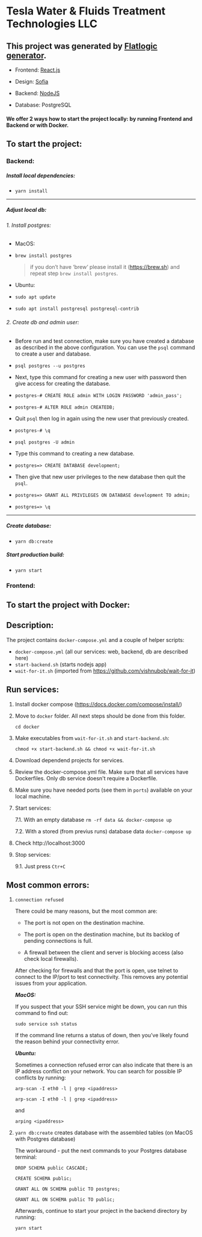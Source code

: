 # Tesla Water & Fluids Treatment Technologies LLC

## This project was generated by [Flatlogic generator](https://flatlogic.com/generator).

  - Frontend: [React.js](https://flatlogic.com/templates?framework%5B%5D=react&sort=default)

  - Design: [Sofia](https://flatlogic.com/templates/sofia-free-react-template)

  - Backend: [NodeJS](https://flatlogic.com/templates?backend%5B%5D=nodejs&sort=default)

  - Database: PostgreSQL

#### We offer 2 ways how to start the project locally: by running Frontend and Backend or with Docker.

## To start the project:

### Backend:

  ##### Install local dependencies:
  - `yarn install`

  ------------

  ##### Adjust local db:
  ###### 1.  Install postgres:
  - MacOS:
  - `brew install postgres`

    > if you don’t have ‘brew‘ please install it (https://brew.sh) and repeat step `brew install postgres`.

  - Ubuntu:
  - `sudo apt update`
  - `sudo apt install postgresql postgresql-contrib`

  ###### 2. Create db and admin user:
  - Before run and test connection, make sure you have created a database as described in the above configuration. You can use the `psql` command to create a user and database.
  - `psql postgres --u postgres`

  - Next, type this command for creating a new user with password then give access for creating the database.
  - `postgres-# CREATE ROLE admin WITH LOGIN PASSWORD 'admin_pass';`
  - `postgres-# ALTER ROLE admin CREATEDB;`

  - Quit `psql` then log in again using the new user that previously created.
  - `postgres-# \q`
  - `psql postgres -U admin`

  - Type this command to creating a new database.
  - `postgres=> CREATE DATABASE development;`

  - Then give that new user privileges to the new database then quit the `psql`.
  - `postgres=> GRANT ALL PRIVILEGES ON DATABASE development TO admin;`
  - `postgres=> \q`

  ------------

  ##### Create database:
  - `yarn db:create`

  ##### Start production build:
  - `yarn start`

### Frontend:

## To start the project with Docker:
  ## Description:

  The project contains `docker-compose.yml` and a couple of helper scripts:

  - `docker-compose.yml` (all our services: web, backend, db are described here)
  - `start-backend.sh` (starts nodejs app)
  - `wait-for-it.sh` (imported from https://github.com/vishnubob/wait-for-it)

  ## Run services:

  1. Install docker compose (https://docs.docker.com/compose/install/)

  2. Move to `docker` folder. All next steps should be done from this folder.

     ``` cd docker ```

  3. Make executables from `wait-for-it.sh` and `start-backend.sh`:

     ``` chmod +x start-backend.sh && chmod +x wait-for-it.sh ```

  4. Download dependend projects for services.

  5. Review the docker-compose.yml file. Make sure that all services have Dockerfiles. Only db service doesn't require a Dockerfile. 

  6. Make sure you have needed ports (see them in `ports`) available on your local machine.

  7. Start services:

     7.1. With an empty database `rm -rf data && docker-compose up`

     7.2. With a stored (from previus runs) database data `docker-compose up`

  8. Check http://localhost:3000

  9. Stop services:

     9.1. Just press `Ctr+C`

## Most common errors:  

1. `connection refused`

   There could be many reasons, but the most common are:

   - The port is not open on the destination machine.

   - The port is open on the destination machine, but its backlog of pending connections is full.

   - A firewall between the client and server is blocking access (also check local firewalls). 

   After checking for firewalls and that the port is open, use telnet to connect to the IP/port to test connectivity. This removes any potential issues from your application.

   ***MacOS:*** 

   If you suspect that your SSH service might be down, you can run this command to find out: 

   `sudo service ssh status`

   If the command line returns a status of down, then you’ve likely found the reason behind your connectivity error.

   ***Ubuntu:*** 

   Sometimes a connection refused error can also indicate that there is an IP address conflict on your network. You can search for possible IP conflicts by running:

   `arp-scan -I eth0 -l | grep <ipaddress>`

   `arp-scan -I eth0 -l | grep <ipaddress>`

   and

   `arping <ipaddress>`

2. `yarn db:create` creates database with the assembled tables (on MacOS with Postgres database)

   The workaround - put the next commands to your Postgres database terminal:

   `DROP SCHEMA public CASCADE;`

   `CREATE SCHEMA public;`

   `GRANT ALL ON SCHEMA public TO postgres;`

   `GRANT ALL ON SCHEMA public TO public;`

   Afterwards, continue to start your project in the backend directory by running:

   `yarn start`
